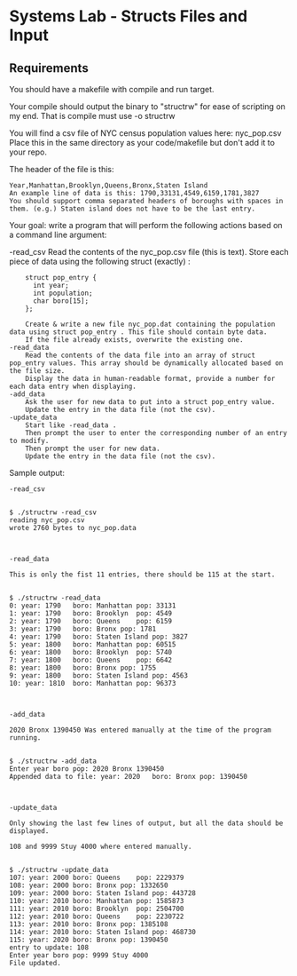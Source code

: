 # Systems Lab - Structs Files and Input

## Requirements

You should have a makefile with compile and run target.

Your compile should output the binary to "structrw" for ease of scripting on my end. That is compile must use -o structrw

You will find a csv file of NYC census population values here: nyc_pop.csv Place this in the same directory as your code/makefile but don't add it to your repo.

The header of the file is this: 
    
    Year,Manhattan,Brooklyn,Queens,Bronx,Staten Island
    An example line of data is this: 1790,33131,4549,6159,1781,3827
    You should support comma separated headers of boroughs with spaces in them. (e.g.) Staten island does not have to be the last entry.

Your goal: write a program that will perform the following actions based on a command line argument:

-read_csv
        Read the contents of the nyc_pop.csv file (this is text).
        Store each piece of data using the following struct (exactly) :

        struct pop_entry {
          int year;
          int population;
          char boro[15];
        };

        Create & write a new file nyc_pop.dat containing the population data using struct pop_entry . This file should contain byte data.
        If the file already exists, overwrite the existing one.
    -read_data
        Read the contents of the data file into an array of struct pop_entry values. This array should be dynamically allocated based on the file size.
        Display the data in human-readable format, provide a number for each data entry when displaying.
    -add_data
        Ask the user for new data to put into a struct pop_entry value.
        Update the entry in the data file (not the csv).
    -update_data
        Start like -read_data .
        Then prompt the user to enter the corresponding number of an entry to modify.
        Then prompt the user for new data.
        Update the entry in the data file (not the csv).

Sample output:

    -read_csv

            
    $ ./structrw -read_csv
    reading nyc_pop.csv
    wrote 2760 bytes to nyc_pop.data

          

    -read_data

    This is only the fist 11 entries, there should be 115 at the start.

            
    $ ./structrw -read_data
    0: year: 1790	boro: Manhattan	pop: 33131
    1: year: 1790	boro: Brooklyn	pop: 4549
    2: year: 1790	boro: Queens	pop: 6159
    3: year: 1790	boro: Bronx	pop: 1781
    4: year: 1790	boro: Staten Island	pop: 3827
    5: year: 1800	boro: Manhattan	pop: 60515
    6: year: 1800	boro: Brooklyn	pop: 5740
    7: year: 1800	boro: Queens	pop: 6642
    8: year: 1800	boro: Bronx	pop: 1755
    9: year: 1800	boro: Staten Island	pop: 4563
    10: year: 1810	boro: Manhattan	pop: 96373

          

    -add_data

    2020 Bronx 1390450 Was entered manually at the time of the program running.

            
    $ ./structrw -add_data
    Enter year boro pop: 2020 Bronx 1390450
    Appended data to file: year: 2020	boro: Bronx	pop: 1390450

          

    -update_data

    Only showing the last few lines of output, but all the data should be displayed.

    108 and 9999 Stuy 4000 where entered manually.

            
    $ ./structrw -update_data
    107: year: 2000	boro: Queens	pop: 2229379
    108: year: 2000	boro: Bronx	pop: 1332650
    109: year: 2000	boro: Staten Island	pop: 443728
    110: year: 2010	boro: Manhattan	pop: 1585873
    111: year: 2010	boro: Brooklyn	pop: 2504700
    112: year: 2010	boro: Queens	pop: 2230722
    113: year: 2010	boro: Bronx	pop: 1385108
    114: year: 2010	boro: Staten Island	pop: 468730
    115: year: 2020	boro: Bronx	pop: 1390450
    entry to update: 108
    Enter year boro pop: 9999 Stuy 4000
    File updated.

          

